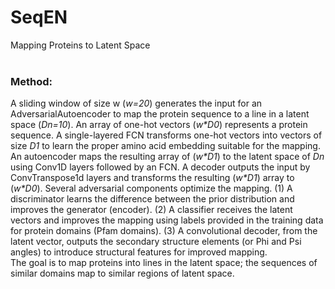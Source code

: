 # SeqEN
Mapping Proteins to Latent Space<br>
<br>
### Method:<br>
A sliding window of size w (*w=20*) generates the input for an AdversarialAutoencoder to map the protein sequence to a line in a latent space (*Dn=10*).  An array of one-hot vectors (*w\*D0*) represents a protein sequence. A single-layered FCN transforms one-hot vectors into vectors of size *D1* to learn the proper amino acid embedding suitable for the mapping. An autoencoder maps the resulting array of (*w\*D1*) to the latent space of *Dn* using Conv1D layers followed by an FCN. A decoder outputs the input by ConvTranspose1d layers and transforms the resulting (*w\*D1*) array to (*w\*D0*). Several adversarial components optimize the mapping. (1) A discriminator learns the difference between the prior distribution and improves the generator (encoder). (2) A classifier receives the latent vectors and improves the mapping using labels provided in the training data for protein domains (Pfam domains). (3) A convolutional decoder, from the latent vector, outputs the secondary structure elements (or Phi and Psi angles) to introduce structural features for improved mapping. <br>
The goal is to map proteins into lines in the latent space; the sequences of similar domains map to similar regions of latent space.  
